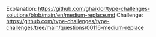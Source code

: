 Explanation: https://github.com/ghaiklor/type-challenges-solutions/blob/main/en/medium-replace.md
Challenge: https://github.com/type-challenges/type-challenges/tree/main/questions/00116-medium-replace
